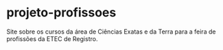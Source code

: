 # projeto-profissoes
Site sobre os cursos da área de Ciências Exatas e da Terra para a feira de profissões da ETEC de Registro.
